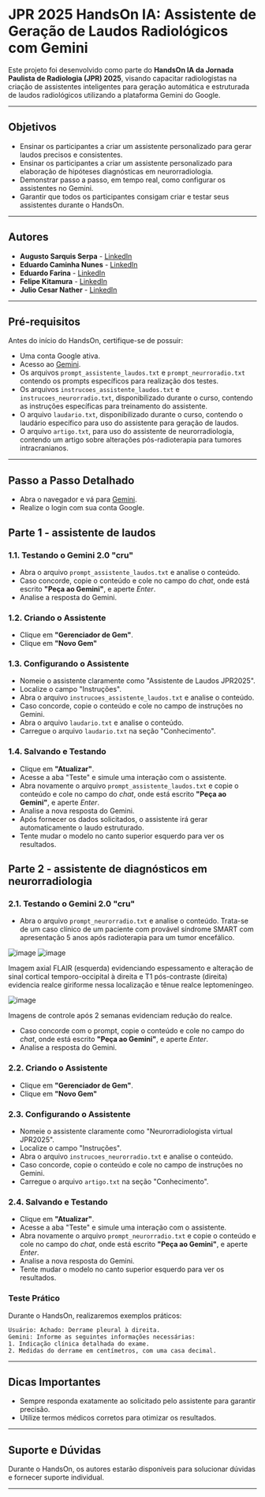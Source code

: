 # JPR 2025 HandsOn IA: Assistente de Geração de Laudos Radiológicos com Gemini

Este projeto foi desenvolvido como parte do **HandsOn IA da Jornada Paulista de Radiologia (JPR) 2025**, visando capacitar radiologistas na criação de assistentes inteligentes para geração automática e estruturada de laudos radiológicos utilizando a plataforma Gemini do Google.

---

## Objetivos

- Ensinar os participantes a criar um assistente personalizado para gerar laudos precisos e consistentes.
- Ensinar os participantes a criar um assistente personalizado para elaboração de hipóteses diagnósticas em neurorradiologia.
- Demonstrar passo a passo, em tempo real, como configurar os assistentes no Gemini.
- Garantir que todos os participantes consigam criar e testar seus assistentes durante o HandsOn.

---

## Autores

- **Augusto Sarquis Serpa** - [LinkedIn](https://www.linkedin.com/in/augusto-sarquis-serpa-6aa8a3223/)
- **Eduardo Caminha Nunes** - [LinkedIn](https://www.linkedin.com/in/eduardocaminha/)
- **Eduardo Farina** - [LinkedIn](https://www.linkedin.com/in/eduardomjmfarina/)
- **Felipe Kitamura** - [LinkedIn](https://www.linkedin.com/in/felipekitamura/)
- **Julio Cesar Nather** - [LinkedIn](https://www.linkedin.com/in/julio-nather-049618181/)

---

## Pré-requisitos

Antes do início do HandsOn, certifique-se de possuir:

- Uma conta Google ativa.
- Acesso ao [Gemini](https://ai.google.dev/).
- Os arquivos `prompt_assistente_laudos.txt` e `prompt_neurroradio.txt` contendo os prompts específicos para realização dos testes.
- Os arquivos `instrucoes_assistente_laudos.txt` e `instrucoes_neurorradio.txt`, disponibilizado durante o curso, contendo as instruções específicas para treinamento do assistente.
- O arquivo `laudario.txt`, disponibilizado durante o curso, contendo o laudário específico para uso do assistente para geração de laudos.
- O arquivo `artigo.txt`, para uso do assistente de neurorradiologia, contendo um artigo sobre alterações pós-radioterapia para tumores intracranianos.

---

## Passo a Passo Detalhado

- Abra o navegador e vá para [Gemini](https://gemini.google.com/app).
- Realize o login com sua conta Google.
  
## Parte 1 - assistente de laudos

### 1.1. Testando o Gemini 2.0 "cru"

- Abra o arquivo `prompt_assistente_laudos.txt` e analise o conteúdo.
- Caso concorde, copie o conteúdo e cole no campo do _chat_, onde está escrito **"Peça ao Gemini"**, e aperte _Enter_.
- Analise a resposta do Gemini.
  
### 1.2. Criando o Assistente

- Clique em **"Gerenciador de Gem"**.
- Clique em **"Novo Gem"**

### 1.3. Configurando o Assistente

- Nomeie o assistente claramente como "Assistente de Laudos JPR2025".
- Localize o campo "Instruções".
- Abra o arquivo `instrucoes_assistente_laudos.txt` e analise o conteúdo.
- Caso concorde, copie o conteúdo e cole no campo de instruções no Gemini.
- Abra o arquivo `laudario.txt` e analise o conteúdo.
- Carregue o arquivo `laudario.txt` na seção "Conhecimento".

### 1.4. Salvando e Testando

- Clique em **"Atualizar"**.
- Acesse a aba "Teste" e simule uma interação com o assistente.
- Abra novamente o arquivo `prompt_assistente_laudos.txt` e copie o conteúdo e cole no campo do _chat_, onde está escrito **"Peça ao Gemini"**, e aperte _Enter_.
- Analise a nova resposta do Gemini.
- Após fornecer os dados solicitados, o assistente irá gerar automaticamente o laudo estruturado.
- Tente mudar o modelo no canto superior esquerdo para ver os resultados.
  
## Parte 2 - assistente de diagnósticos em neurorradiologia

### 2.1. Testando o Gemini 2.0 "cru"

- Abra o arquivo `prompt_neurorradio.txt` e analise o conteúdo. Trata-se de um caso clínico de um paciente com provável síndrome SMART com apresentação 5 anos após radioterapia para um tumor encefálico.


![image](https://github.com/user-attachments/assets/0adc2888-96e3-436c-b704-5ea0b0e7e47e) ![image](https://github.com/user-attachments/assets/bcca5861-023c-45ca-86c3-5cc0ae5b3f0a)

Imagem axial FLAIR (esquerda) evidenciando espessamento e alteração de sinal cortical temporo-occipital à direita e T1 pós-contraste (direita) evidencia realce giriforme nessa localização e tênue realce leptomeníngeo.

![image](https://github.com/user-attachments/assets/f4c082a7-c79c-4a5d-a712-8f119b7b55db) 

Imagens de controle após 2 semanas evidenciam redução do realce.


  
- Caso concorde com o prompt, copie o conteúdo e cole no campo do _chat_, onde está escrito **"Peça ao Gemini"**, e aperte _Enter_.
- Analise a resposta do Gemini.
  
### 2.2. Criando o Assistente

- Clique em **"Gerenciador de Gem"**.
- Clique em **"Novo Gem"**

### 2.3. Configurando o Assistente

- Nomeie o assistente claramente como "Neurorradiologista virtual JPR2025".
- Localize o campo "Instruções".
- Abra o arquivo `instrucoes_neurorradio.txt` e analise o conteúdo.
- Caso concorde, copie o conteúdo e cole no campo de instruções no Gemini.
- Carregue o arquivo `artigo.txt` na seção "Conhecimento".

### 2.4. Salvando e Testando

- Clique em **"Atualizar"**.
- Acesse a aba "Teste" e simule uma interação com o assistente.
- Abra novamente o arquivo `prompt_neurorradio.txt` e copie o conteúdo e cole no campo do _chat_, onde está escrito **"Peça ao Gemini"**, e aperte _Enter_.
- Analise a nova resposta do Gemini.
- Tente mudar o modelo no canto superior esquerdo para ver os resultados.


### Teste Prático

Durante o HandsOn, realizaremos exemplos práticos:

```
Usuário: Achado: Derrame pleural à direita.
Gemini: Informe as seguintes informações necessárias:
1. Indicação clínica detalhada do exame.
2. Medidas do derrame em centímetros, com uma casa decimal.
```

---

## Dicas Importantes

- Sempre responda exatamente ao solicitado pelo assistente para garantir precisão.
- Utilize termos médicos corretos para otimizar os resultados.

---

## Suporte e Dúvidas

Durante o HandsOn, os autores estarão disponíveis para solucionar dúvidas e fornecer suporte individual.

---
